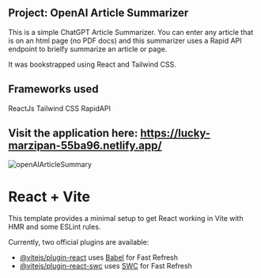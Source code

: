 ## Project: OpenAI Article Summarizer
This is a simple ChatGPT Article Summarizer. You can enter any article that is on an html page (no PDF docs) and this summarizer uses a Rapid API endpoint to brielfy summarize an article or page.

It was bookstrapped using React and Tailwind CSS.



## Frameworks used
ReactJs
Tailwind CSS
RapidAPI


## Visit the application here: https://lucky-marzipan-55ba96.netlify.app/

![openAIArticleSummary](https://github.com/mattmoniz/ai-reader/assets/4000619/9e5e7d79-8f3d-4c1d-b407-3294a7a406e1)




# React + Vite

This template provides a minimal setup to get React working in Vite with HMR and some ESLint rules.

Currently, two official plugins are available:

- [@vitejs/plugin-react](https://github.com/vitejs/vite-plugin-react/blob/main/packages/plugin-react/README.md) uses [Babel](https://babeljs.io/) for Fast Refresh
- [@vitejs/plugin-react-swc](https://github.com/vitejs/vite-plugin-react-swc) uses [SWC](https://swc.rs/) for Fast Refresh
